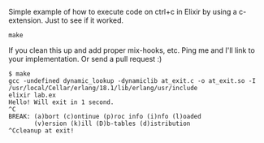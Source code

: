 Simple example of how to execute code on ctrl+c in Elixir by using a c-extension. Just to see if it worked.

    make

If you clean this up and add proper mix-hooks, etc. Ping me and I'll link to your implementation. Or send a pull request :)


    $ make
    gcc -undefined dynamic_lookup -dynamiclib at_exit.c -o at_exit.so -I     /usr/local/Cellar/erlang/18.1/lib/erlang/usr/include
    elixir lab.ex
    Hello! Will exit in 1 second.
    ^C
    BREAK: (a)bort (c)ontinue (p)roc info (i)nfo (l)oaded
           (v)ersion (k)ill (D)b-tables (d)istribution
    ^Ccleanup at exit!
